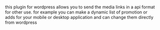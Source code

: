this plugin for wordpress allows you to send the media links in a api format for other use. for example you can make a dynamic list of promotion or adds for your mobile or desktop application and can change them directly from wordpress
